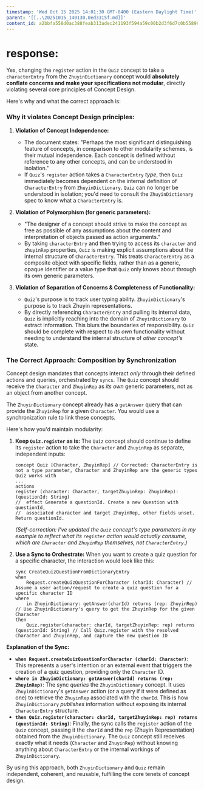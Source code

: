 ```yaml
---
timestamp: 'Wed Oct 15 2025 14:01:30 GMT-0400 (Eastern Daylight Time)'
parent: '[[..\20251015_140130.0ed3315f.md]]'
content_id: a2bbfa558d0ac388feab313adec241193f594a59c00b2d3f6d7c0b55899eef94
---
```


# response:

Yes, changing the `register` action in the `Quiz` concept to take a `characterEntry` from the `ZhuyinDictionary` concept would **absolutely conflate concerns and make your specifications not modular**, directly violating several core principles of Concept Design.

Here's why and what the correct approach is:

### Why it violates Concept Design principles:

1. **Violation of Concept Independence:**
   * The document states: "Perhaps the most significant distinguishing feature of concepts, in comparison to other modularity schemes, is their mutual independence. Each concept is defined without reference to any other concepts, and can be understood in isolation."
   * If `Quiz`'s `register` action takes a `CharacterEntry` *type*, then `Quiz` immediately becomes dependent on the internal definition of `CharacterEntry` from `ZhuyinDictionary`. `Quiz` can no longer be understood in isolation; you'd need to consult the `ZhuyinDictionary` spec to know what a `CharacterEntry` is.

2. **Violation of Polymorphism (for generic parameters):**
   * "The designer of a concept should strive to make the concept as free as possible of any assumptions about the content and interpretation of objects passed as action arguments."
   * By taking `characterEntry` and then trying to access its `character` and `zhuyinRep` properties, `Quiz` is making explicit assumptions about the internal structure of `CharacterEntry`. This treats `CharacterEntry` as a composite object with specific fields, rather than as a generic, opaque identifier or a value type that `Quiz` only knows about through its own generic parameters.

3. **Violation of Separation of Concerns & Completeness of Functionality:**
   * `Quiz`'s purpose is to track user typing ability. `ZhuyinDictionary`'s purpose is to track Zhuyin representations.
   * By directly referencing `CharacterEntry` and pulling its internal data, `Quiz` is implicitly reaching into the domain of `ZhuyinDictionary` to extract information. This blurs the boundaries of responsibility. `Quiz` should be complete with respect to *its own* functionality without needing to understand the internal structure of *other concept's* state.

### The Correct Approach: Composition by Synchronization

Concept design mandates that concepts interact *only* through their defined actions and queries, orchestrated by `syncs`. The `Quiz` concept should receive the `Character` and `ZhuyinRep` as *its own* generic parameters, not as an object from another concept.

The `ZhuyinDictionary` concept already has a `getAnswer` query that can provide the `ZhuyinRep` for a given `Character`. You would use a synchronization rule to link these concepts.

Here's how you'd maintain modularity:

1. **Keep `Quiz.register` as is:**
   The `Quiz` concept should continue to define its `register` action to take the `Character` and `ZhuyinRep` as separate, independent inputs:

   ```concept
   concept Quiz [Character, ZhuyinRep] // Corrected: CharacterEntry is not a type parameter, Character and ZhuyinRep are the generic types Quiz works with
   ...
   actions
   register (character: Character, targetZhuyinRep: ZhuyinRep): (questionId: String)
   //  effect Generate a questionId. Create a new Question with questionId,
   //  associated character and target ZhuyinRep, other fields unset. Return questionId.
   ```

   *(Self-correction: I've updated the `Quiz` concept's type parameters in my example to reflect what its `register` action would actually consume, which are `Character` and `ZhuyinRep` themselves, not `CharacterEntry`.)*

2. **Use a Sync to Orchestrate:**
   When you want to create a quiz question for a specific character, the interaction would look like this:

   ```
   sync CreateQuizQuestionFromDictionaryEntry
   when
       Request.createQuizQuestionForCharacter (charId: Character) // Assume a user action/request to create a quiz question for a specific character ID
   where
       in ZhuyinDictionary: getAnswer(charId) returns (rep: ZhuyinRep) // Use ZhuyinDictionary's query to get the ZhuyinRep for the given Character
   then
       Quiz.register(character: charId, targetZhuyinRep: rep) returns (questionId: String) // Call Quiz.register with the resolved Character and ZhuyinRep, and capture the new question ID
   ```

**Explanation of the Sync:**

* **`when Request.createQuizQuestionForCharacter (charId: Character)`**: This represents a user's intention or an external event that triggers the creation of a quiz question, providing only the `Character` ID.
* **`where in ZhuyinDictionary: getAnswer(charId) returns (rep: ZhuyinRep)`**: The sync *queries* the `ZhuyinDictionary` concept. It uses `ZhuyinDictionary`'s `getAnswer` action (or a query if it were defined as one) to retrieve the `ZhuyinRep` associated with the `charId`. This is how `ZhuyinDictionary` *publishes* information without exposing its internal `CharacterEntry` structure.
* **`then Quiz.register(character: charId, targetZhuyinRep: rep) returns (questionId: String)`**: Finally, the sync calls the `register` action of the `Quiz` concept, passing it the `charId` and the `rep` (Zhuyin Representation) obtained from the `ZhuyinDictionary`. The `Quiz` concept still receives exactly what it needs (`Character` and `ZhuyinRep`) without knowing anything about `CharacterEntry` or the internal workings of `ZhuyinDictionary`.

By using this approach, both `ZhuyinDictionary` and `Quiz` remain independent, coherent, and reusable, fulfilling the core tenets of concept design.
